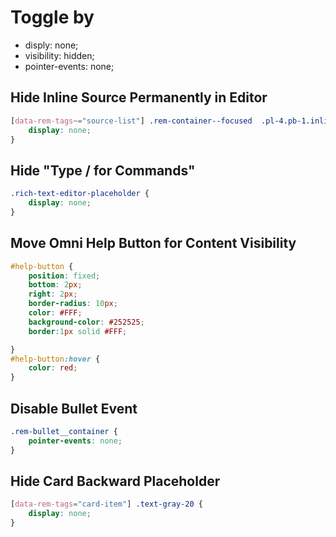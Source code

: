
# Toggle by

- disply: none;
- visibility: hidden;
- pointer-events: none;

## Hide Inline Source Permanently in Editor

```css
[data-rem-tags~="source-list"] .rem-container--focused  .pl-4.pb-1.inline-flex {
    display: none;
}
```

## Hide "Type / for Commands"

```css
.rich-text-editor-placeholder {
    display: none;
}
 ```

## Move Omni Help Button for Content Visibility

```css
#help-button {
	position: fixed;
	bottom: 2px;
	right: 2px;
	border-radius: 10px;
	color: #FFF;
	background-color: #252525;
	border:1px solid #FFF; 

}
#help-button:hover {
	color: red;
}
 ```

## Disable Bullet Event

```css
.rem-bullet__container {
    pointer-events: none;
}
```

## Hide Card Backward Placeholder

```css
[data-rem-tags="card-item"] .text-gray-20 {
    display: none;
}
```
